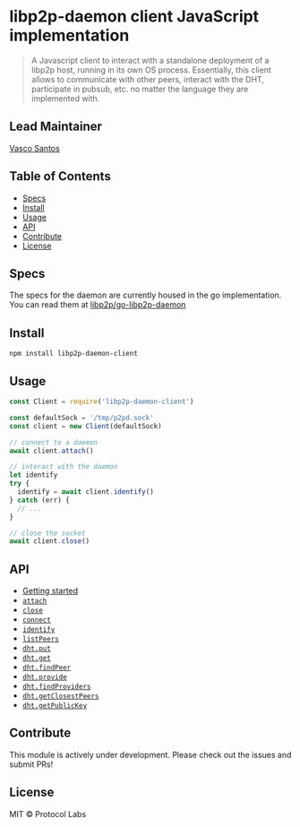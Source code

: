 libp2p-daemon client JavaScript implementation
======

> A Javascript client to interact with a standalone deployment of a libp2p host, running in its own OS process. Essentially, this client allows to communicate with other peers, interact with the DHT, participate in pubsub, etc. no matter the language they are implemented with.

## Lead Maintainer

[Vasco Santos](https://github.com/vasco-santos)

## Table of Contents

* [Specs](#specs)
* [Install](#install)
* [Usage](#usage)
* [API](#api)
* [Contribute](#contribute)
* [License](#license)

## Specs

The specs for the daemon are currently housed in the go implementation. You can read them at [libp2p/go-libp2p-daemon](https://github.com/libp2p/go-libp2p-daemon/blob/master/specs/README.md)

## Install

`npm install libp2p-daemon-client`

## Usage

```js
const Client = require('libp2p-daemon-client')

const defaultSock = '/tmp/p2pd.sock'
const client = new Client(defaultSock)

// connect to a daemon
await client.attach()

// interact with the daemon
let identify
try {
  identify = await client.identify()
} catch (err) {
  // ...
}

// close the socket
await client.close()
```

## API

* [Getting started](https://github.com/libp2p/libp2p-daemon-client/blob/master/API.md#getting-started)
* [`attach`](https://github.com/libp2p/libp2p-daemon-client/blob/master/API.md#attach)
* [`close`](https://github.com/libp2p/libp2p-daemon-client/blob/master/API.md#close)
* [`connect`](https://github.com/libp2p/libp2p-daemon-client/blob/master/API.md#connect)
* [`identify`](https://github.com/libp2p/libp2p-daemon-client/blob/master/API.md#identify)
* [`listPeers`](https://github.com/libp2p/libp2p-daemon-client/blob/master/API.md#listPeers)
* [`dht.put`](https://github.com/libp2p/libp2p-daemon-client/blob/master/API.md#dht.put)
* [`dht.get`](https://github.com/libp2p/libp2p-daemon-client/blob/master/API.md#dht.get)
* [`dht.findPeer`](https://github.com/libp2p/libp2p-daemon-client/blob/master/API.md#dht.findPeer)
* [`dht.provide`](https://github.com/libp2p/libp2p-daemon-client/blob/master/API.md#dht.provide)
* [`dht.findProviders`](https://github.com/libp2p/libp2p-daemon-client/blob/master/API.md#dht.findProviders)
* [`dht.getClosestPeers`](https://github.com/libp2p/libp2p-daemon-client/blob/master/API.md#dht.getClosestPeers)
* [`dht.getPublicKey`](https://github.com/libp2p/libp2p-daemon-client/blob/master/API.md#dht.getPublicKey)

## Contribute

This module is actively under development. Please check out the issues and submit PRs!

## License

MIT © Protocol Labs